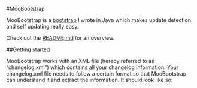 #MooBootstrap

MooBootstrap is a [bootstrap](http://stackoverflow.com/questions/1254542/what-is-bootstrapping) I wrote in Java which makes update detection and self updating really easy.

Check out the [README.md](https://github.com/moomoohk/moobootstrap/blob/master/README.md) for an overview.

##Getting started

MooBootstrap works with an XML file (hereby referred to as “changelog.xml”) which contains all your changelog information. Your changelog.xml file needs to follow a certain format so that MooBootstrap can understand it and extract the information. It should look like so:				

